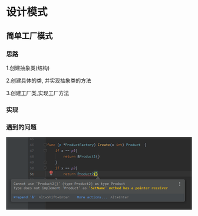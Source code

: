 # 设计模式

##  简单工厂模式

 ### 思路

1.创建抽象类(结构)

2.创建具体的类, 并实现抽象类的方法

3.创建工厂类,实现工厂方法



### 实现



### 遇到的问题

![image-20200604161548288](../static/images/image-20200604161548288.png)